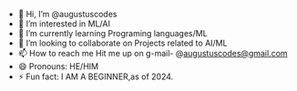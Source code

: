 - 👋 Hi, I’m @augustuscodes
- 👀 I’m interested in ML/AI
- 🌱 I’m currently learning Programing languages/ML
- 💞️ I’m looking to collaborate on Projects related to AI/ML
- 📫 How to reach me Hit me up on g-mail- @augustuscodes@gmail.com
- 😄 Pronouns: HE/HIM
- ⚡ Fun fact: I AM A BEGINNER,as of 2024.

<!---
augustuscodes/augustuscodes is a ✨ special ✨ repository because its `README.md` (this file) appears on your GitHub profile.
You can click the Preview link to take a look at your changes.
--->
